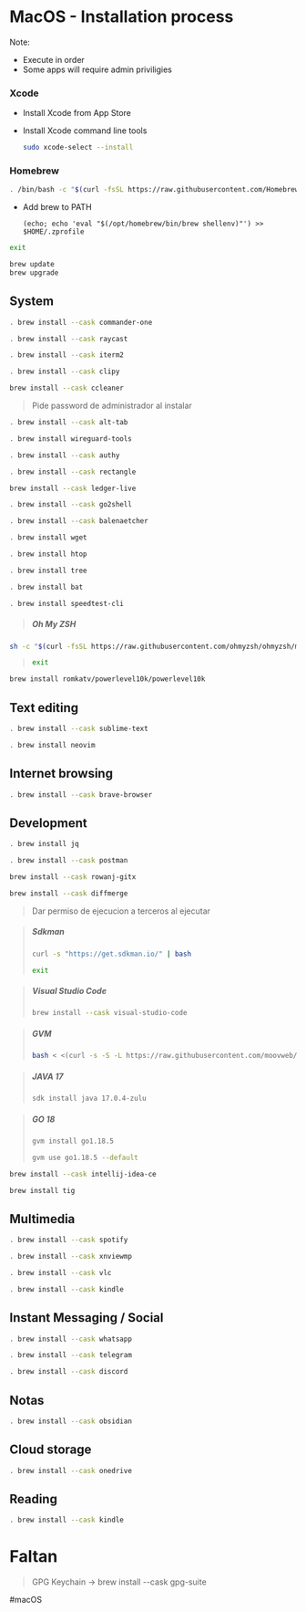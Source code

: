 # MacOS - Installation process

Note:
- Execute in order
- Some apps will require admin priviligies

### Xcode
- Install Xcode from App Store

- Install Xcode command line tools
    ``` bash
    sudo xcode-select --install
    ```

### Homebrew
``` bash
. /bin/bash -c "$(curl -fsSL https://raw.githubusercontent.com/Homebrew/install/HEAD/install.sh)"
```
- Add brew to PATH
    ``` shell
    (echo; echo 'eval "$(/opt/homebrew/bin/brew shellenv)"') >> $HOME/.zprofile
    ```

``` bash
exit
```
``` bash
brew update
brew upgrade
```

## System
``` bash
. brew install --cask commander-one
```
``` bash
. brew install --cask raycast
```
``` bash
. brew install --cask iterm2
```
``` bash
. brew install --cask clipy
```
``` bash
brew install --cask ccleaner
```
> Pide password de administrador al instalar
``` bash
. brew install --cask alt-tab
```
``` bash
. brew install wireguard-tools
```
``` bash
. brew install --cask authy
```
``` bash
. brew install --cask rectangle
```
``` bash
brew install --cask ledger-live
```
``` bash
. brew install --cask go2shell
```
``` bash
. brew install --cask balenaetcher
```
``` bash
. brew install wget
```
``` bash
. brew install htop
```
``` bash
. brew install tree
```
``` bash
. brew install bat
```
``` bash
. brew install speedtest-cli
```
> ##### Oh My ZSH
``` bash
sh -c "$(curl -fsSL https://raw.githubusercontent.com/ohmyzsh/ohmyzsh/master/tools/install.sh)"
```
>``` bash
>exit
>```
``` bash
brew install romkatv/powerlevel10k/powerlevel10k
```

## Text editing
``` bash
. brew install --cask sublime-text
```
``` bash
. brew install neovim
```

## Internet browsing
``` bash
. brew install --cask brave-browser
```

## Development
``` bash
. brew install jq
```
``` bash
. brew install --cask postman
```
``` bash
brew install --cask rowanj-gitx
```
``` bash
brew install --cask diffmerge
```
> Dar permiso de ejecucion a terceros al ejecutar

>##### Sdkman
>``` bash
>curl -s "https://get.sdkman.io/" | bash
>```
>``` bash
>exit
>```

>##### Visual Studio Code
>``` bash
>brew install --cask visual-studio-code
>```

>##### GVM
>``` bash
>bash < <(curl -s -S -L https://raw.githubusercontent.com/moovweb/gvm/master/binscripts/gvm-installer)
>```

>##### JAVA 17
>``` bash
>sdk install java 17.0.4-zulu
>```

>##### GO 18
>``` bash
>gvm install go1.18.5
>```
>``` bash
>gvm use go1.18.5 --default
>```




``` bash
brew install --cask intellij-idea-ce
```

``` bash
brew install tig
```

## Multimedia
``` bash
. brew install --cask spotify
```
``` bash
. brew install --cask xnviewmp
```
``` bash
. brew install --cask vlc
```
``` bash
. brew install --cask kindle
```

## Instant Messaging / Social
``` bash
. brew install --cask whatsapp  
```
``` bash
. brew install --cask telegram
```
``` bash
. brew install --cask discord
```

## Notas
``` bash
. brew install --cask obsidian
```

## Cloud storage
``` bash
. brew install --cask onedrive
```

## Reading
``` bash
. brew install --cask kindle
```

# Faltan

>GPG Keychain -> brew install --cask gpg-suite

#macOS 